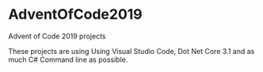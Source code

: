 # AdventOfCode2019
Advent of Code 2019 projects

These projects are using
Using Visual Studio Code, Dot Net Core 3.1 and as much C# Command line as possible.
